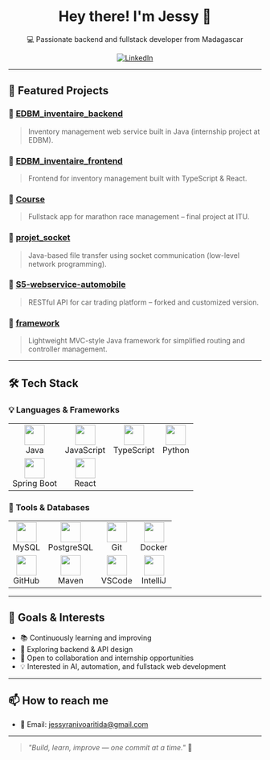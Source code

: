 <h1 align="center">Hey there! I'm Jessy 👋</h1>
<p align="center">💻 Passionate backend and fullstack developer from Madagascar</p>

<p align="center">
  <a href="https://www.linkedin.com/in/jessy-ranivoaritida-59a606314/">
    <img alt="LinkedIn" src="https://img.shields.io/badge/LinkedIn-blue?logo=linkedin&logoColor=white">
  </a>
</p>

---

## 🚀 Featured Projects

### 🔹 [EDBM_inventaire_backend](https://github.com/jessymihaja/EDBM_inventaire_backend)
> Inventory management web service built in Java (internship project at EDBM).

### 🔹 [EDBM_inventaire_frontend](https://github.com/jessymihaja/EDBM_inventaire_frontend)
> Frontend for inventory management built with TypeScript & React.

### 🔹 [Course](https://github.com/jessymihaja/Course)
> Fullstack app for marathon race management – final project at ITU.

### 🔹 [projet_socket](https://github.com/jessymihaja/projet_socket)
> Java-based file transfer using socket communication (low-level network programming).

### 🔹 [S5-webservice-automobile](https://github.com/jessymihaja/S5-webservice-automobile)
> RESTful API for car trading platform – forked and customized version.

### 🔹 [framework](https://github.com/jessymihaja/framework)
> Lightweight MVC-style Java framework for simplified routing and controller management.

---

## 🛠️ Tech Stack

### 💡 Languages & Frameworks

<table>
  <tr>
    <td align="center"><img src="https://cdn.jsdelivr.net/gh/devicons/devicon/icons/java/java-original.svg" width="40"/><br>Java</td>
    <td align="center"><img src="https://cdn.jsdelivr.net/gh/devicons/devicon/icons/javascript/javascript-original.svg" width="40"/><br>JavaScript</td>
    <td align="center"><img src="https://cdn.jsdelivr.net/gh/devicons/devicon/icons/typescript/typescript-original.svg" width="40"/><br>TypeScript</td>
    <td align="center"><img src="https://cdn.jsdelivr.net/gh/devicons/devicon/icons/python/python-original.svg" width="40"/><br>Python</td>
  </tr>
  <tr>
    <td align="center"><img src="https://cdn.jsdelivr.net/gh/devicons/devicon/icons/spring/spring-original.svg" width="40"/><br>Spring Boot</td>
    <td align="center"><img src="https://cdn.jsdelivr.net/gh/devicons/devicon/icons/react/react-original.svg" width="40"/><br>React</td>
  </tr>
</table>

### 🧰 Tools & Databases

<table>
  <tr>
    <td align="center"><img src="https://cdn.jsdelivr.net/gh/devicons/devicon/icons/mysql/mysql-original.svg" width="40"/><br>MySQL</td>
    <td align="center"><img src="https://cdn.jsdelivr.net/gh/devicons/devicon/icons/postgresql/postgresql-original.svg" width="40"/><br>PostgreSQL</td>
    <td align="center"><img src="https://cdn.jsdelivr.net/gh/devicons/devicon/icons/git/git-original.svg" width="40"/><br>Git</td>
    <td align="center"><img src="https://cdn.jsdelivr.net/gh/devicons/devicon/icons/docker/docker-original.svg" width="40"/><br>Docker</td>
  </tr>
  <tr>
    <td align="center"><img src="https://cdn.jsdelivr.net/gh/devicons/devicon/icons/github/github-original.svg" width="40"/><br>GitHub</td>
    <td align="center"><img src="https://cdn.jsdelivr.net/gh/devicons/devicon/icons/maven/maven-original.svg" width="40"/><br>Maven</td>
    <td align="center"><img src="https://cdn.jsdelivr.net/gh/devicons/devicon/icons/vscode/vscode-original.svg" width="40"/><br>VSCode</td>
    <td align="center"><img src="https://cdn.jsdelivr.net/gh/devicons/devicon/icons/intellij/intellij-original.svg" width="40"/><br>IntelliJ</td>
  </tr>
</table>

---

## 🎯 Goals & Interests

- 📚 Continuously learning and improving
- 🔎 Exploring backend & API design
- 🤝 Open to collaboration and internship opportunities
- 💡 Interested in AI, automation, and fullstack web development

---

## 📫 How to reach me

- 📧 Email: jessyranivoaritida@gmail.com

---

> _"Build, learn, improve — one commit at a time."_ 🚀
